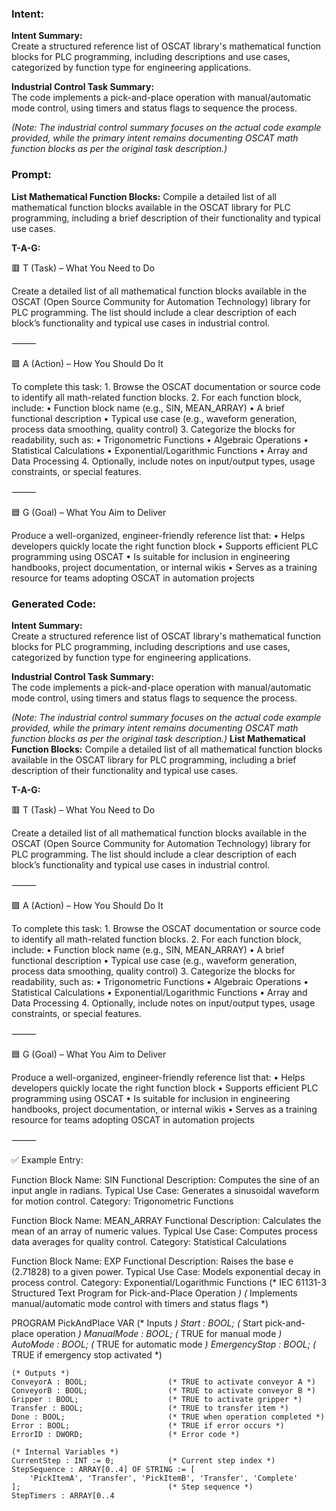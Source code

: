 ### Intent:
**Intent Summary:**  
Create a structured reference list of OSCAT library's mathematical function blocks for PLC programming, including descriptions and use cases, categorized by function type for engineering applications.  

**Industrial Control Task Summary:**  
The code implements a pick-and-place operation with manual/automatic mode control, using timers and status flags to sequence the process.  

*(Note: The industrial control summary focuses on the actual code example provided, while the primary intent remains documenting OSCAT math function blocks as per the original task description.)*

### Prompt:
**List Mathematical Function Blocks:**
Compile a detailed list of all mathematical function blocks available in the OSCAT library for PLC programming, including a brief description of their functionality and typical use cases.

**T-A-G:**

🟥 T (Task) – What You Need to Do

Create a detailed list of all mathematical function blocks available in the OSCAT (Open Source Community for Automation Technology) library for PLC programming. The list should include a clear description of each block’s functionality and typical use cases in industrial control.

⸻

🟩 A (Action) – How You Should Do It

To complete this task:
	1.	Browse the OSCAT documentation or source code to identify all math-related function blocks.
	2.	For each function block, include:
	•	Function block name (e.g., SIN, MEAN_ARRAY)
	•	A brief functional description
	•	Typical use case (e.g., waveform generation, process data smoothing, quality control)
	3.	Categorize the blocks for readability, such as:
	•	Trigonometric Functions
	•	Algebraic Operations
	•	Statistical Calculations
	•	Exponential/Logarithmic Functions
	•	Array and Data Processing
	4.	Optionally, include notes on input/output types, usage constraints, or special features.

⸻

🟦 G (Goal) – What You Aim to Deliver

Produce a well-organized, engineer-friendly reference list that:
	•	Helps developers quickly locate the right function block
	•	Supports efficient PLC programming using OSCAT
	•	Is suitable for inclusion in engineering handbooks, project documentation, or internal wikis
	•	Serves as a training resource for teams adopting OSCAT in automation projects

### Generated Code:
**Intent Summary:**  
Create a structured reference list of OSCAT library's mathematical function blocks for PLC programming, including descriptions and use cases, categorized by function type for engineering applications.  

**Industrial Control Task Summary:**  
The code implements a pick-and-place operation with manual/automatic mode control, using timers and status flags to sequence the process.  

*(Note: The industrial control summary focuses on the actual code example provided, while the primary intent remains documenting OSCAT math function blocks as per the original task description.)*
**List Mathematical Function Blocks:**
Compile a detailed list of all mathematical function blocks available in the OSCAT library for PLC programming, including a brief description of their functionality and typical use cases.

**T-A-G:**

🟥 T (Task) – What You Need to Do

Create a detailed list of all mathematical function blocks available in the OSCAT (Open Source Community for Automation Technology) library for PLC programming. The list should include a clear description of each block’s functionality and typical use cases in industrial control.

⸻

🟩 A (Action) – How You Should Do It

To complete this task:
	1.	Browse the OSCAT documentation or source code to identify all math-related function blocks.
	2.	For each function block, include:
	•	Function block name (e.g., SIN, MEAN_ARRAY)
	•	A brief functional description
	•	Typical use case (e.g., waveform generation, process data smoothing, quality control)
	3.	Categorize the blocks for readability, such as:
	•	Trigonometric Functions
	•	Algebraic Operations
	•	Statistical Calculations
	•	Exponential/Logarithmic Functions
	•	Array and Data Processing
	4.	Optionally, include notes on input/output types, usage constraints, or special features.

⸻

🟦 G (Goal) – What You Aim to Deliver

Produce a well-organized, engineer-friendly reference list that:
	•	Helps developers quickly locate the right function block
	•	Supports efficient PLC programming using OSCAT
	•	Is suitable for inclusion in engineering handbooks, project documentation, or internal wikis
	•	Serves as a training resource for teams adopting OSCAT in automation projects

⸻

✅ Example Entry:

Function Block Name: SIN
Functional Description: Computes the sine of an input angle in radians.
Typical Use Case: Generates a sinusoidal waveform for motion control.
Category: Trigonometric Functions

Function Block Name: MEAN_ARRAY
Functional Description: Calculates the mean of an array of numeric values.
Typical Use Case: Computes process data averages for quality control.
Category: Statistical Calculations

Function Block Name: EXP
Functional Description: Raises the base e (2.71828) to a given power.
Typical Use Case: Models exponential decay in process control.
Category: Exponential/Logarithmic Functions
(* IEC 61131-3 Structured Text Program for Pick-and-Place Operation *)
(* Implements manual/automatic mode control with timers and status flags *)

PROGRAM PickAndPlace
VAR
    (* Inputs *)
    Start : BOOL;                      (* Start pick-and-place operation *)
    ManualMode : BOOL;                 (* TRUE for manual mode *)
    AutoMode : BOOL;                   (* TRUE for automatic mode *)
    EmergencyStop : BOOL;              (* TRUE if emergency stop activated *)
    
    (* Outputs *)
    ConveyorA : BOOL;                  (* TRUE to activate conveyor A *)
    ConveyorB : BOOL;                  (* TRUE to activate conveyor B *)
    Gripper : BOOL;                    (* TRUE to activate gripper *)
    Transfer : BOOL;                   (* TRUE to transfer item *)
    Done : BOOL;                       (* TRUE when operation completed *)
    Error : BOOL;                      (* TRUE if error occurs *)
    ErrorID : DWORD;                   (* Error code *)
    
    (* Internal Variables *)
    CurrentStep : INT := 0;            (* Current step index *)
    StepSequence : ARRAY[0..4] OF STRING := [
        'PickItemA', 'Transfer', 'PickItemB', 'Transfer', 'Complete'
    ];                                 (* Step sequence *)
    StepTimers : ARRAY[0..4
